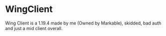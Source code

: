# WingClient
Wing Client is a 1.19.4 made by me (Owned by Markable), skidded, bad auth and just a mid client overall.
